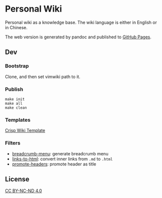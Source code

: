 # Personal Wiki

Personal wiki as a knowledge base. The wiki language is either in English or in Chinese.

The web version is generated by pandoc and published to [GitHub Pages](https://crispgm.github.io/wiki-base/).

## Dev

### Bootstrap

Clone, and then set vimwiki path to it.

### Publish

```shell
make init
make all
make clean
```

### Templates

[Crisp Wiki Template](/_build/template.html)

### Filters

- [breadcrumb-menu](/_build/filters/breadcrumb-menu.lua): generate breadcrumb menu
- [links-to-html](/_build/filters/links-to-html.lua): convert inner links from `.md` to `.html`
- [promote-headers](/_build/filters/promote-headers.lua): promote header as title

## License

[CC BY-NC-ND 4.0](https://creativecommons.org/licenses/by-nc-nd/4.0/)
